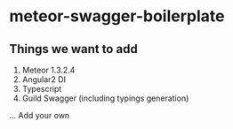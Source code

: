 # meteor-swagger-boilerplate

## Things we want to add

1. Meteor 1.3.2.4
2. Angular2 DI
3. Typescript
4. Guild Swagger (including typings generation)

...
Add your own
